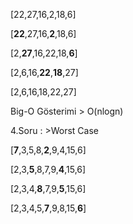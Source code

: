 [22,27,16,2,18,6]

[**22**,27,16,**2**,18,6]

[2,**27**,16,22,18,**6**]

[2,6,16,**22**,**18**,27]

[2,6,16,18,22,27]

Big-O Gösterimi > O(nlogn)

4.Soru : >Worst Case



[**7**,3,5,8,**2**,9,4,15,6]
 
[2,3,**5**,8,7,9,**4**,15,6]

[2,3,4,**8**,7,9,**5**,15,6]

[2,3,4,5,**7**,9,8,15,**6**]
